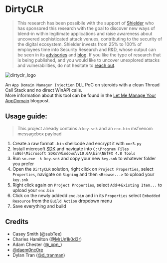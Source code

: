 # DirtyCLR
> This research has been possibile with the support of [Shielder](https://www.shielder.com/) who has sponsored this research with the goal to discover new ways of blend-in within legitimate applications and raise awareness about uncovered sophisticated attack venues, contributing to the security of the digital ecosystem.
Shielder invests from 25% to 100% of employees time into Security Research and R&D, whose output can be seen in its [advisories](https://www.shielder.com/advisories/) and [blog](https://www.shielder.com/blog/).
If you like the type of research that is being published, and you would like to uncover unexplored attacks and vulnerabilities, do not hesitate to [reach out](mailto:info@shielder.com).

![dirtyclr_logo](https://github.com/ipSlav/DirtyCLR/assets/63005335/12f5dca0-9489-4761-9810-12e92bbaec5d)

An `App Domain Manager Injection` DLL PoC on steroids with a clean Thread Call Stack and no direct WinAPI calls.<br>
More information about this tool can be found in the [Let Me Manage Your AppDomain](https://ipslav.github.io/2023-12-12-let-me-manage-your-appdomain/) blogpost.

## Usage guide:
> This project already contains a `key.snk` and an `enc.bin` msfvenom messagebox payload

1) Create a raw format `.bin` shellcode and encrypt it with `xor3.py`
2) Install microsoft [SDK](https://developer.microsoft.com/en-us/windows/downloads/windows-sdk/) and navigate into `C:\Program Files (x86)\Microsoft SDKs\Windows\v10.0A\bin\NETFX 4.8 Tools`
3) Run `sn.exe -k key.snk` and copy your new `key.snk` to whatever folder you prefer
4) Open the `DirtyCLR` solution, right click on `Project Properties`, select `Properties`, navigate on `Signing` and then `<Browse...>` to upload your `key.snk`
5) Right click  again on `Project Properties`, select `Add`=>`Existing Item...` to upload your `enc.bin`
6) Click on the newly addedd `enc.bin` and in its `Properties` select `Embedded Resource` from the `Build Action` dropdown menu
7) Save everything and build

## Credits
- Casey Smith (@subTee)
- Charles Hamilton ([@MrUn1k0d3r](https://twitter.com/MrUn1k0d3r))
- Adam Chester ([@\_xpn\_](https://twitter.com/_xpn_))
- [@daem0nc0re](https://twitter.com/daem0nc0re)
- Dylan Tran ([@d_tranman](https://twitter.com/d_tranman))
